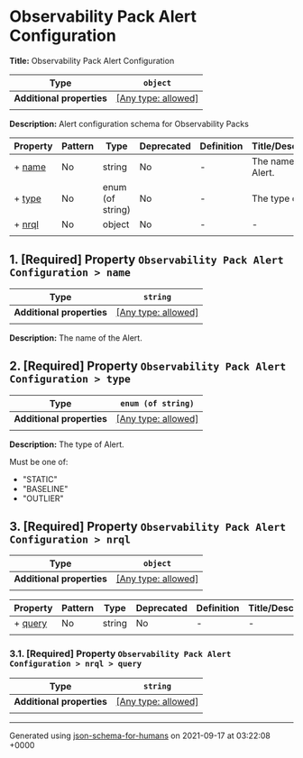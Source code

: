 # Observability Pack Alert Configuration

**Title:** Observability Pack Alert Configuration

| Type                      | `object`                                                                  |
| ------------------------- | ------------------------------------------------------------------------- |
| **Additional properties** | [[Any type: allowed]](# "Additional Properties of any type are allowed.") |
|                           |                                                                           |

**Description:** Alert configuration schema for Observability Packs

| Property         | Pattern | Type             | Deprecated | Definition | Title/Description      |
| ---------------- | ------- | ---------------- | ---------- | ---------- | ---------------------- |
| + [name](#name ) | No      | string           | No         | -          | The name of the Alert. |
| + [type](#type ) | No      | enum (of string) | No         | -          | The type of Alert.     |
| + [nrql](#nrql ) | No      | object           | No         | -          | -                      |
|                  |         |                  |            |            |                        |

## <a name="name"></a>1. [Required] Property `Observability Pack Alert Configuration > name`

| Type                      | `string`                                                                  |
| ------------------------- | ------------------------------------------------------------------------- |
| **Additional properties** | [[Any type: allowed]](# "Additional Properties of any type are allowed.") |
|                           |                                                                           |

**Description:** The name of the Alert.

## <a name="type"></a>2. [Required] Property `Observability Pack Alert Configuration > type`

| Type                      | `enum (of string)`                                                        |
| ------------------------- | ------------------------------------------------------------------------- |
| **Additional properties** | [[Any type: allowed]](# "Additional Properties of any type are allowed.") |
|                           |                                                                           |

**Description:** The type of Alert.

Must be one of:
* "STATIC"
* "BASELINE"
* "OUTLIER"

## <a name="nrql"></a>3. [Required] Property `Observability Pack Alert Configuration > nrql`

| Type                      | `object`                                                                  |
| ------------------------- | ------------------------------------------------------------------------- |
| **Additional properties** | [[Any type: allowed]](# "Additional Properties of any type are allowed.") |
|                           |                                                                           |

| Property                | Pattern | Type   | Deprecated | Definition | Title/Description |
| ----------------------- | ------- | ------ | ---------- | ---------- | ----------------- |
| + [query](#nrql_query ) | No      | string | No         | -          | -                 |
|                         |         |        |            |            |                   |

### <a name="nrql_query"></a>3.1. [Required] Property `Observability Pack Alert Configuration > nrql > query`

| Type                      | `string`                                                                  |
| ------------------------- | ------------------------------------------------------------------------- |
| **Additional properties** | [[Any type: allowed]](# "Additional Properties of any type are allowed.") |
|                           |                                                                           |

----------------------------------------------------------------------------------------------------------------------------
Generated using [json-schema-for-humans](https://github.com/coveooss/json-schema-for-humans) on 2021-09-17 at 03:22:08 +0000